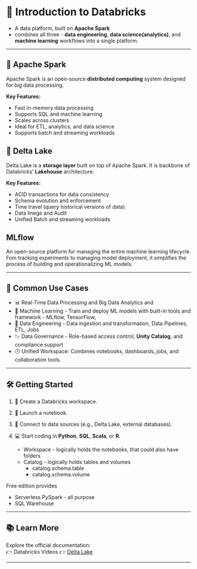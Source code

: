 # 🚀 Introduction to Databricks

- A data platform, built on **Apache Spark**
- combines all three - **data engineering**, **data science(analytics)**, and **machine learning** workflows into a single platform.

---

## 🚀 Apache Spark
Apache Spark is an open-source **distributed computing** system designed for big data processing. 

**Key Features:**
- Fast in-memory data processing
- Supports SQL and machine learning
- Scales across clusters
- Ideal for ETL, analytics, and data science
- Supports batch and streaming workloads

## 💾 Delta Lake
Delta Lake is a **storage layer** built on top of Apache Spark. It is backbone of Databricks’ **Lakehouse** architecture.

**Key Features:**
- ACID transactions for data consistency
- Schema evolution and enforcement
- Time travel (query historical versions of data)
- Data linege and Audit
- Unified Batch and streaming workloads



## MLflow

An open-source platform for managing the entire machine learning lifecycle. Fom tracking experiments to managing model deployment, it simplifies the process of building and operationalizing ML models.

---

## 💼 Common Use Cases

- 📊 Real-Time Data Processing and Big Data Analytics and 
- 🧠 Machine Learning - Train and deploy ML models with built-in tools and framework - MLflow, TensorFlow,
- 🔄 Data Engineering - Data ingestion and transformation, Data Pipelines, ETL, Jobs
- 📉 Data Governance - Role-based access control, **Unity Catalog**, and compliance support
- 🕒 Unified Workspace: Combines notebooks, dashboards, jobs, and collaboration tools.

---

## 🛠️ Getting Started

1. 🔧 Create a Databricks workspace.
2. 📓 Launch a notebook.
3. 🔗 Connect to data sources (e.g., Delta Lake, external databases).
4. 💻 Start coding in **Python**, **SQL**, **Scala**, or **R**.

   - Workspace - logically holds the notebooks, that could also have folders
   - Catalog - logically holds tables and volumes
     - catalog.schema.table
     - catalog.schema.volume


Free edition provides 
- Serverless PySpark - all purpose
- SQL Warehouse

---

## 📚 Learn More

Explore the official documentation:  
👉 Databricks Videos
👉 [Delta Lake](https://www.youtube.com/watch?v=HQvAl0Bwpu8)

---

